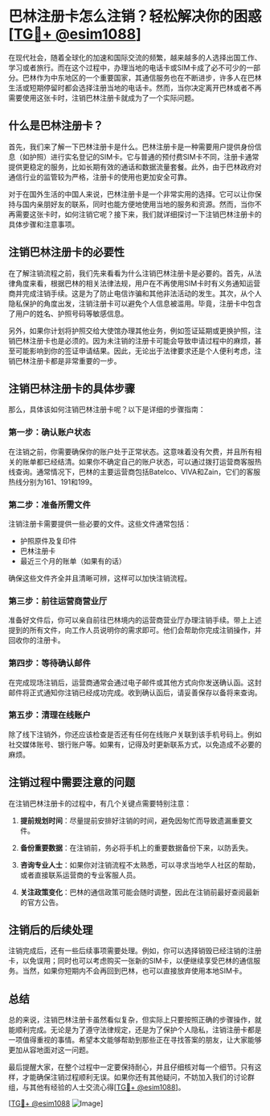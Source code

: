 # 巴林注册卡怎么注销？轻松解决你的困惑[[TG💪+ @esim1088](https://t.me/s/esim1088)]

在现代社会，随着全球化的加速和国际交流的频繁，越来越多的人选择出国工作、学习或者旅行。而在这个过程中，办理当地的电话卡或SIM卡成了必不可少的一部分。巴林作为中东地区的一个重要国家，其通信服务也在不断进步，许多人在巴林生活或短期停留时都会选择注册当地的电话卡。然而，当你决定离开巴林或者不再需要使用这张卡时，注销巴林注册卡就成为了一个实际问题。

## 什么是巴林注册卡？

首先，我们来了解一下巴林注册卡是什么。巴林注册卡是一种需要用户提供身份信息（如护照）进行实名登记的SIM卡。它与普通的预付费SIM卡不同，注册卡通常提供更稳定的服务，比如长期有效的通话和数据流量套餐。此外，由于巴林政府对通信行业的监管较为严格，注册卡的使用也更加安全可靠。

对于在国外生活的中国人来说，巴林注册卡是一个非常实用的选择。它可以让你保持与国内亲朋好友的联系，同时也能方便地使用当地的服务和资源。然而，当你不再需要这张卡时，如何注销它呢？接下来，我们就详细探讨一下注销巴林注册卡的具体步骤和注意事项。

## 注销巴林注册卡的必要性

在了解注销流程之前，我们先来看看为什么注销巴林注册卡是必要的。首先，从法律角度来看，根据巴林的相关法律法规，用户在不再使用SIM卡时有义务通知运营商并完成注销手续。这是为了防止电信诈骗和其他非法活动的发生。其次，从个人隐私保护的角度出发，注销注册卡可以避免个人信息被滥用。毕竟，注册卡中包含了用户的姓名、护照号码等敏感信息。

另外，如果你计划将护照交给大使馆办理其他业务，例如签证延期或更换护照，注销巴林注册卡也是必须的。因为未注销的注册卡可能会导致申请过程中的麻烦，甚至可能影响到你的签证申请结果。因此，无论出于法律要求还是个人便利考虑，注销巴林注册卡都是非常重要的一步。

## 注销巴林注册卡的具体步骤

那么，具体该如何注销巴林注册卡呢？以下是详细的步骤指南：

### 第一步：确认账户状态

在注销之前，你需要确保你的账户处于正常状态。这意味着没有欠费，并且所有相关的账单都已经结清。如果你不确定自己的账户状态，可以通过拨打运营商客服热线查询。通常情况下，巴林的主要运营商包括Batelco、VIVA和Zain，它们的客服热线分别为161、191和199。

### 第二步：准备所需文件

注销注册卡需要提供一些必要的文件。这些文件通常包括：

- 护照原件及复印件
- 巴林注册卡
- 最近三个月的账单（如果有的话）

确保这些文件齐全并且清晰可辨，这样可以加快注销流程。

### 第三步：前往运营商营业厅

准备好文件后，你可以亲自前往巴林境内的运营商营业厅办理注销手续。带上上述提到的所有文件，向工作人员说明你的需求即可。他们会帮助你完成注销操作，并回收你的注册卡。

### 第四步：等待确认邮件

在完成现场注销后，运营商通常会通过电子邮件或其他方式向你发送确认函。这封邮件将正式通知你注销已经成功完成。收到确认函后，请妥善保存以备将来查询。

### 第五步：清理在线账户

除了线下注销外，你还应该检查是否还有任何在线账户关联到该手机号码上。例如社交媒体账号、银行账户等。如果有，记得及时更新联系方式，以免造成不必要的麻烦。

## 注销过程中需要注意的问题

在注销巴林注册卡的过程中，有几个关键点需要特别注意：

1. **提前规划时间**：尽量提前安排好注销的时间，避免因匆忙而导致遗漏重要文件。
   
2. **备份重要数据**：在注销前，务必将手机上的重要数据备份下来，以防丢失。

3. **咨询专业人士**：如果你对注销流程不太熟悉，可以寻求当地华人社区的帮助，或者直接联系运营商的专业客服人员。

4. **关注政策变化**：巴林的通信政策可能会随时调整，因此在注销前最好查阅最新的官方公告。

## 注销后的后续处理

注销完成后，还有一些后续事项需要处理。例如，你可以选择销毁已经注销的注册卡，以免误用；同时也可以考虑购买一张新的SIM卡，以便继续享受巴林的通信服务。当然，如果你短期内不会再回到巴林，也可以直接放弃使用本地SIM卡。

## 总结

总的来说，注销巴林注册卡虽然看似复杂，但实际上只要按照正确的步骤操作，就能顺利完成。无论是为了遵守法律规定，还是为了保护个人隐私，注销注册卡都是一项值得重视的事情。希望本文能够帮助到那些正在寻找答案的朋友，让大家能够更加从容地面对这一问题。

最后提醒大家，在整个过程中一定要保持耐心，并且仔细核对每一个细节。只有这样，才能确保注销过程顺利无误。如果你还有其他疑问，不妨加入我们的讨论群组，与其他有经验的人士交流心得[[TG💪+ @esim1088](https://t.me/s/esim1088)]。

[[TG💪+ @esim1088](https://t.me/s/esim1088) ![Image](https://i.postimg.cc/4NQfJmqS/Snipaste-2025-05-13-00-14-12.png)]